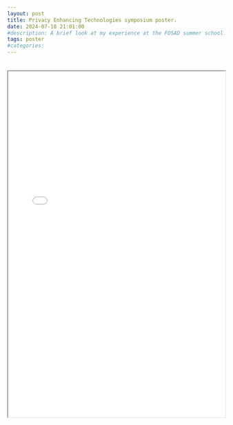 ```yaml
---
layout: post
title: Privacy Enhancing Technologies symposium poster.
date: 2024-07-18 21:01:00
#description: A brief look at my experience at the FOSAD summer school.
tags: poster
#categories: 
--- 
```


<div class="cv-container">
    <iframe src="{{ site.baseurl }}/assets/pdf/PETS_poster.pdf" type="application/pdf" width="100%" height="800px">
        <p>It appears you don't have a PDF plugin for this browser. You can <a href="{{ site.baseurl }}/assets/pdf/PETS_poster.pdf">click here to download the PDF file.</a></p>
    </iframe>
</div>

<style>
    .cv-container {
    padding: 20px 0;
    width: 100%;
}
</style>